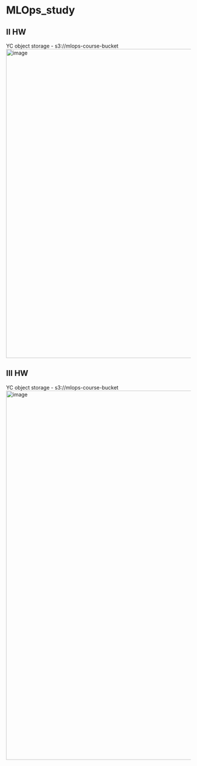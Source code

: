 # MLOps_study
## II HW
YC object storage - s3://mlops-course-bucket
<img width="843" alt="image" src="https://github.com/MixKup/MLOps_study/assets/19960794/c5fc26b4-2f9d-4fec-9558-935075e33f96">


## III HW
YC object storage - s3://mlops-course-bucket
<img width="1007" alt="image" src="https://github.com/MixKup/MLOps_study/assets/19960794/6bc7d873-3ac4-43ac-a97c-7ff778f1bc86">
